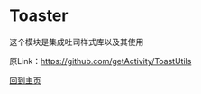 # Toaster

这个模块是集成吐司样式库以及其使用

原Link：https://github.com/getActivity/ToastUtils

[回到主页](../../../README.md)
